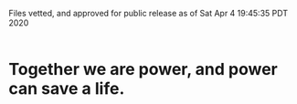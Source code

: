 Files vetted, and approved for public release as of Sat Apr  4 19:45:35 PDT 2020<br><br><h1>Together we are power, and power can save a life.</h1>
